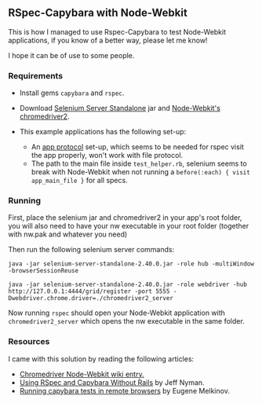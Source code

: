 ## RSpec-Capybara with Node-Webkit

This is how I managed to use Rspec-Capybara to test Node-Webkit applications, if you know of a better way, please let me know!

I hope it can be of use to some people.

### Requirements

+ Install gems `capybara` and `rspec`.
+ Download [Selenium Server Standalone](http://docs.seleniumhq.org/download/) jar and [Node-Webkit's chromedriver2](https://github.com/rogerwang/node-webkit/wiki/Chromedriver).

+ This example applications has the following set-up:
  + An [app protocol](https://github.com/rogerwang/node-webkit/wiki/App-protocol) set-up, which seems to be needed for rspec visit the app properly, won't work with file protocol.
  + The path to the main file inside `test_helper.rb`, selenium seems to break with Node-Webkit when not running a `before(:each) { visit app_main_file }` for all specs.



### Running
First, place the selenium jar and chromedriver2 in your app's root folder, you will also need to have your nw executable in your root folder (together with nw.pak and whatever you need)

Then run the following selenium server commands:

`java -jar selenium-server-standalone-2.40.0.jar -role hub -multiWindow -browserSessionReuse`

`java -jar selenium-server-standalone-2.40.0.jar -role webdriver -hub http://127.0.0.1:4444/grid/register -port 5555 -Dwebdriver.chrome.driver=./chromedriver2_server`

Now running `rspec` should open your Node-Webkit application with `chromedriver2_server` which opens the nw executable in the same folder.


### Resources

I came with this solution by reading the following articles:

+ [Chromedriver Node-Webkit wiki entry.](https://github.com/rogerwang/node-webkit/wiki/Chromedriver)
+ [Using RSpec and Capybara Without Rails](http://testerstories.com/using-rspec-and-capybara-without-rails/) by Jeff Nyman.
+ [Running capybara tests in remote browsers](http://altoros.github.io/2013/running-capybara-tests-in-remote-browsers/) by Eugene Melkinov.
